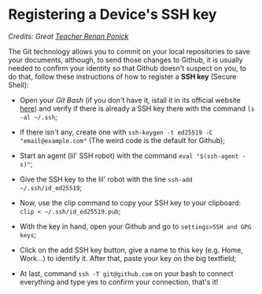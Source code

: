 # Registering a Device's SSH key 
*Credits: Great [Teacher Renan Ponick](https://www.youtube.com/@theinitcode/videos)*

The Git technology allows you to commit on your local repositories to save your documents, although, to send those changes to Github, it is usually needed to confirm your identity so that Github doesn't suspect on you, to do that, follow these instructions of how to register a **SSH key** (Secure Shell):

- Open your *Git Bash* (if you don't have it, istall it in its official website [here](https://git-scm.com/downloads)) and verify if there is already a SSH key there with the command `ls -al ~/.ssh`;

- If there isn't any, create one with `ssh-keygen -t ed25519 -C "email@example.com"` (The weird code is the default for Github);

- Start an agent (lil' SSH robot) with the command `eval "$(ssh-agent -s)"`;

- Give the SSH key to the lil' robot with the line `ssh-add ~/.ssh/id_ed25519`;

- Now, use the clip command to copy your SSH key to your clipboard: `clip < ~/.ssh/id_ed25519.pub`;

- With the key in hand, open your Github and go to `settings>SSH and GPG keys`;

- Click on the add SSH key button, give a name to this key (e.g. Home, Work...) to identify it. After that, paste your key on the big textfield;

- At last, command `ssh -T git@github.com` on your bash to connect everything and type yes to confirm your connection, that's it!
